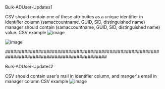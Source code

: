 Bulk-ADUser-Updates1

CSV should contain one of these attribuites as a unique identifier in identifier column (samaccountname, GUID, SID, distinguished name)
manager should contain (samaccountname, GUID, SID, distinguished name) value.
CSV example
![image](https://github.com/PSGuy-x64/Bulk-ADUser-Updates/assets/130890375/095ed61b-e8ae-4f0d-ae8a-7994e6e3fa27)

![image](https://github.com/PSGuy-x64/Bulk-ADUser-Updates/assets/130890375/5e3e2b7f-0546-4e34-9ac1-fd76d0a877c1)



#############################################################################################


Bulk-ADUser-Updates2

CSV should contain user's mail in identifier column, 
and manger's email in manager column
CSV example
![image](https://github.com/PSGuy-x64/Bulk-ADUser-Updates/assets/130890375/2d106794-25ef-4ea8-a573-7066c73c7a0a)
